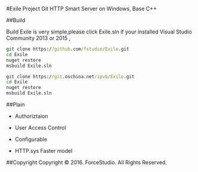 #Exile Project
Git HTTP Smart Server on Windows, Base C++



##Build

Build Exile is very simple,please click Exile.sln if your installed Visual Studio Community 2013 or 2015 ,


```bat
git clone https://github.com/fstudio/Exile.git
cd Exile
nuget restore
msbuild Exile.sln
```

```bat
git clone https://git.oschina.net/ipvb/Exile.git 
cd Exile
nuget restore
msbuild Exile.sln 
```

##Plain

- Authoriztaion


- User Access Control
- Configurable
- HTTP.sys Faster model

##Copyright
Copyright © 2016. ForceStudio. All Rights Reserved.